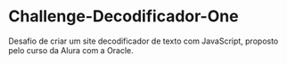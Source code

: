# Challenge-Decodificador-One
Desafio de criar um site decodificador de texto com JavaScript, proposto pelo curso da Alura com a Oracle.
